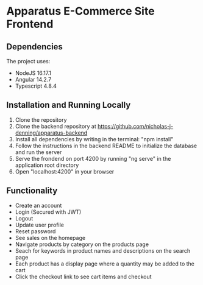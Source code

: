 # Apparatus E-Commerce Site Frontend

## Dependencies

The project uses:
- NodeJS 16.17.1
- Angular 14.2.7
- Typescript 4.8.4

## Installation and Running Locally

1. Clone the repository
2. Clone the backend repository at https://github.com/nicholas-j-denning/apparatus-backend
3. Install all dependencies by writing in the terminal: "npm install"
4. Follow the instructions in the backend README to initialize the database and run the server
5. Serve the frondend on port 4200 by running "ng serve" in the application root directory
6. Open "localhost:4200" in your browser

## Functionality

- Create an account
- Login (Secured with JWT)
- Logout
- Update user profile
- Reset password
- See sales on the homepage
- Navigate products by category on the products page
- Seach for keywords in product names and descriptions on the search page
- Each product has a display page where a quantity may be added to the cart
- Click the checkout link to see cart items and checkout
